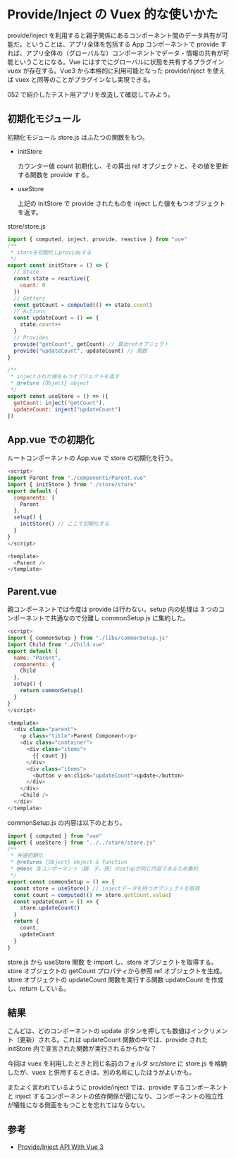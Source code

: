 # Provide/Inject の Vuex 的な使いかた

provide/inject を利用すると親子関係にあるコンポーネント間のデータ共有が可能だ。ということは、アプリ全体を包括する App コンポーネントで provide すれば、アプリ全体の（グローバルな）コンポーネントでデータ・情報の共有が可能ということになる。Vue にはすでにグローバルに状態を共有するプラグイン vuex が存在する。Vue3 から本格的に利用可能となった provide/inject を使えば vuex と同等のことがプラグインなし実現できる。

052 で紹介したテスト用アプリを改造して確認してみよう。

## 初期化モジュール

初期化モジュール store.js はふたつの関数をもつ。

- initStore

  カウンター値 count 初期化し、その算出 ref オブジェクトと、その値を更新する関数を provide する。

- useStore

  上記の initStore で provide されたものを inject した値をもつオブジェクトを返す。

store/store.js

```js
import { computed, inject, provide, reactive } from "vue"
/**
 * storeを初期化しprovideする
 */
export const initStore = () => {
  // State
  const state = reactive({
    count: 0
  })
  // Getters
  const getCount = computed(() => state.count)
  // Actions
  const updateCount = () => {
    state.count++
  }
  // Provides
  provide("getCount", getCount) // 算出refオブジェクト
  provide("updateCount", updateCount) // 関数
}

/**
 * injectされた値をもつオブジェクトを返す
 * @return {Object} object
 */
export const useStore = () => ({
  getCount: inject("getCount"),
  updateCount: inject("updateCount")
})
```

## App.vue での初期化

ルートコンポーネントの App.vue で store の初期化を行う。

```js
<script>
import Parent from "./components/Parent.vue"
import { initStore } from "./store/store"
export default {
  components: {
    Parent
  },
  setup() {
    initStore() // ここで初期化する
  }
}
</script>

<template>
  <Parent />
</template>
```

## Parent.vue

親コンポーネントでは今度は provide は行わない。setup 内の処理は 3 つのコンポーネントで共通なので分離し commonSetup.js に集約した。

```js
<script>
import { commonSetup } from "./libs/commonSetup.js"
import Child from "./Child.vue"
export default {
  name: "Parent",
  components: {
    Child
  },
  setup() {
    return commonSetup()
  }
}
</script>

<template>
  <div class="parent">
    <p class="title">Parent Component</p>
    <div class="container">
      <div class="items">
        {{ count }}
      </div>
      <div class="items">
        <button v-on:click="updateCount">update</button>
      </div>
    </div>
    <Child />
  </div>
</template>
```

commonSetup.js の内容は以下のとおり。

```js
import { computed } from "vue"
import { useStore } from "../../store/store.js"
/**
 * 共通初期化
 * @returns {Object} object & function
 * @desc 各コンポーネント（親、子、孫）のsetupが同じ内容であるため集約
 */
export const commonSetup = () => {
  const store = useStore() // injectデータを持つオブジェクトを取得
  const count = computed(() => store.getCount.value)
  const updateCount = () => {
    store.updateCount()
  }
  return {
    count,
    updateCount
  }
}
```

store.js から useStore 関数 を import し、store オブジェクトを取得する。store オブジェクトの getCount プロパティから参照 ref オブジェクトを生成。store オブジェクトの updateCount 関数を実行する関数 updateCount を作成し、return している。

## 結果

こんどは、どのコンポーネントの update ボタンを押しても数値はインクリメント（更新）される。これは updateCount 関数の中では、provide された initStore 内で宣言された関数が実行されるからかな？

今回は vuex を利用したときと同じ名前のフォルダ src/store に store.js を格納したが、vuex と併用するときは、別の名称にしたほうがよいかも。

またよく言われているように provide/inject では、provide するコンポーネントと inject するコンポーネントの依存関係が密になり、コンポーネントの独立性が犠牲になる側面をもつことを忘れてはならない。

## 参考

- [Provide/Inject API With Vue 3](https://www.thisdot.co/blog/provide-inject-api-with-vue-3)
